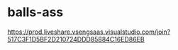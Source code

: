 # balls-ass
https://prod.liveshare.vsengsaas.visualstudio.com/join?517C3F1D5BF2D210724DDD85884C16ED86EB
